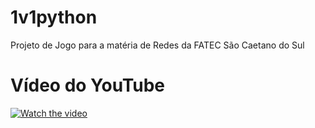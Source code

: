 # 1v1python
Projeto de Jogo para a matéria de Redes da FATEC São Caetano do Sul

# Vídeo do YouTube
[![Watch the video](https://img.youtube.com/vi/tQKXJfs0Pms/maxresdefault.jpg)](https://youtu.be/tQKXJfs0Pms)

